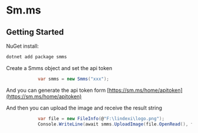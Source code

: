 # Sm.ms

## Getting Started

NuGet install:

```csharp
dotnet add package smms 
```

Create a Smms object and set the api token

```csharp
            var smms = new Smms("xxx");
```

And you can generate the api token form [https://sm.ms/home/apitoken](https://sm.ms/home/apitoken)

And then you can upload the image and receive the result string

```csharp
            var file = new FileInfo(@"F:\lindexi\logo.png");
            Console.WriteLine(await smms.UploadImage(file.OpenRead(), file.Name));
```

